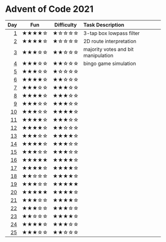# Advent of Code 2021

| Day      | Fun   | Difficulty | Task Description
| -------: | :---: | :--------: | :---------------
|  [1](01) | ★★★★☆ | ★☆☆☆☆      | 3-tap box lowpass filter
|  [2](02) | ★★★★☆ | ★☆☆☆☆      | 2D route interpretation
|  [3](03) | ★★★☆☆ | ★★☆☆☆      | majority votes and bit manipulation
|  [4](04) | ★★★☆☆ | ★★☆☆☆      | bingo game simulation
|  [5](05) | ★★★☆☆ | ★☆☆☆☆      | 
|  [6](06) | ★★★★☆ | ★★☆☆☆      | 
|  [7](07) | ★★★☆☆ | ★★★☆☆      | 
|  [8](08) | ★★★★☆ | ★★★☆☆      | 
|  [9](09) | ★★★☆☆ | ★★★☆☆      | 
| [10](10) | ★★★☆☆ | ★★★★☆      | 
| [11](11) | ★★★★☆ | ★★★☆☆      | 
| [12](12) | ★★★★☆ | ★★☆☆☆      | 
| [13](13) | ★★★☆☆ | ★★★★☆      | 
| [14](14) | ★★★★☆ | ★★★☆☆      | 
| [15](15) | ★★★☆☆ | ★★★☆☆      | 
| [16](16) | ★★★★★ | ★★★★☆      | 
| [17](17) | ★★★★☆ | ★★★★☆      | 
| [18](18) | ★★☆☆☆ | ★★★★☆      | 
| [19](19) | ★★★☆☆ | ★★★★★      | 
| [20](20) | ★★★★★ | ★★★★☆      | 
| [21](21) | ★★★☆☆ | ★★★★☆      | 
| [22](22) | ★★★☆☆ | ★★★☆☆      | 
| [23](23) | ★★☆☆☆ | ★★★★☆      | 
| [24](24) | ★★★★☆ | ★★★☆☆      | 
| [25](25) | ★★★☆☆ | ★★☆☆☆      | 
